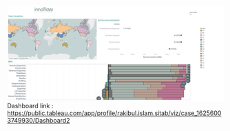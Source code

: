 ![alt text](https://github.com/rakibul-sitab/Data-Analyst-Portfolio/blob/main/Tableau/Net%20promoter%20score%20analysis%20for%20a%20company/Dashboard%202.png)
Dashboard link : https://public.tableau.com/app/profile/rakibul.islam.sitab/viz/case_16256003749930/Dashboard2
